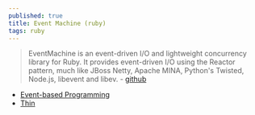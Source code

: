 ```yaml
---
published: true
title: Event Machine (ruby)
tags: ruby
---
```

> EventMachine is an event-driven I/O and lightweight concurrency library for Ruby. It provides event-driven I/O using the Reactor pattern, much like JBoss Netty, Apache MINA, Python's Twisted, Node.js, libevent and libev. - [github](https://github.com/eventmachine/eventmachine)

- [Event-based Programming](https://www.bigfastblog.com/rubys-eventmachine-part-1-event-based-programming)
- [Thin](https://www.bigfastblog.com/rubys-eventmachine-part-3-thin)
